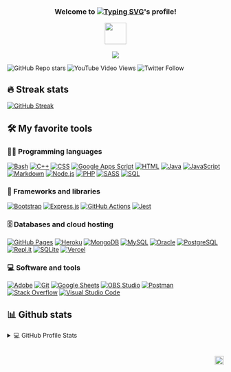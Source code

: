 <h3 align="center">

Welcome to [![Typing SVG](https://readme-typing-svg.herokuapp.com?color=%2336BCF7&center=true&vCenter=true&multiline=true&width=60&height=30&lines=wahid)](https://github.com/awahids)'s profile!

<img src="https://media.giphy.com/media/VgCDAzcKvsR6OM0uWg/giphy.gif" width="50">

</h3>

<p align="center">

<img src="https://readme-typing-svg.herokuapp.com?color=%23C5705D&lines=I%E2%80%99m+a+passionate+Backend+developer;I'm+actively+looking+for+work;Building+fun+experiments+on+entry-level;Always%20learning%20new%20things&font=Fira%20Code&center=true&width=440&height=45&color=f75c7e&vCenter=true&size=22">

</p>  

<p align="center">

<img alt="GitHub Repo stars" src="https://img.shields.io/github/stars/awahids/belajar-ngaji?logoColor=indianred&style=social"> <img alt="YouTube Video Views" src="https://img.shields.io/youtube/views/34haut7pkOk?logoColor=indianred&style=social"> <img alt="Twitter Follow" src="https://img.shields.io/twitter/follow/throwerror404?logoColor=indianred&style=social">

</p>

##  🔥 Streak stats
[![GitHub Streak](http://github-readme-streak-stats.herokuapp.com?user=awahids&theme=calm&date_format=j%20M%5B%20Y%5D&stroke=DD2727)](https://git.io/streak-stats)


##  🛠️ My favorite tools

###  👨‍💻 Programming languages

<p>
<a href="https://github.com/search?q=user%3ADenverCoder1+language%3Abash"><img alt="Bash" src="https://img.shields.io/badge/Bash-121011.svg?logo=gnu-bash&logoColor=white"></a> <a href="https://github.com/search?q=user%3ADenverCoder1+language%3Acpp"><img alt="C++" src="https://custom-icon-badges.herokuapp.com/badge/C++-9C033A.svg?logo=cpp2&logoColor=white"></a> <a href="https://github.com/search?q=user%3ADenverCoder1+language%3Acss"><img alt="CSS" src="https://img.shields.io/badge/CSS-1572B6.svg?logo=css3&logoColor=white"></a> <a href="https://github.com/search?q=user%3ADenverCoder1+language%3Ags"><img alt="Google Apps Script" src="https://custom-icon-badges.herokuapp.com/badge/Google%20Apps%20Script-02569B.svg?logo=color-swatch&logoColor=white"></a> <a href="https://github.com/search?q=user%3ADenverCoder1+language%3Ahtml"><img alt="HTML" src="https://img.shields.io/badge/HTML-E34F26.svg?logo=html5&logoColor=white"></a> <a href="https://github.com/search?q=user%3ADenverCoder1+language%3Ajava"><img alt="Java" src="https://img.shields.io/badge/Java-007396.svg?logo=java&logoColor=white"></a> <a href="https://github.com/search?q=user%3ADenverCoder1+language%3Ajavascript"><img alt="JavaScript" src="https://img.shields.io/badge/JavaScript-F7DF1E.svg?logo=javascript&logoColor=black"></a> <a href="https://github.com/search?q=user%3ADenverCoder1+language%3Amarkdown"><img alt="Markdown" src="https://img.shields.io/badge/Markdown-000000.svg?logo=markdown&logoColor=white"></a> <a href="https://github.com/search?q=user%3ADenverCoder1+language%3Ajavascript"><img alt="Node.js" src="https://img.shields.io/badge/Node.js-43853D.svg?logo=node.js&logoColor=white"></a> <a href="https://github.com/search?q=user%3ADenverCoder1+language%3Aphp"><img alt="PHP" src="https://img.shields.io/badge/PHP-777BB4.svg?logo=php&logoColor=white"></a> <a href="https://github.com/search?q=user%3ADenverCoder1+language%3Asass"><img alt="SASS" src="https://img.shields.io/badge/Sass-hotpink.svg?logo=SASS&logoColor=white"></a> <a href="https://github.com/search?q=user%3ADenverCoder1+language%3Asql"><img alt="SQL" src="https://custom-icon-badges.herokuapp.com/badge/SQL-025E8C.svg?logo=database&logoColor=white"></a>

</p>

###  🧰 Frameworks and libraries

<p>
<a href="#"><img alt="Bootstrap" src="https://img.shields.io/badge/Bootstrap-7952B3.svg?logo=bootstrap&logoColor=white"></a> <a href="#"><img alt="Express.js" src="https://img.shields.io/badge/Express.js-404d59.svg?logo=express&logoColor=white"></a> <a href="#"><img alt="GitHub Actions" src="https://img.shields.io/badge/GitHub%20Actions-2671E5.svg?logo=github%20actions&logoColor=white"></a> <a href="#"><img alt="Jest" src="https://img.shields.io/badge/Jest-C21325.svg?logo=jest&logoColor=white"></a>


</p>

###  🗄️ Databases and cloud hosting

<p>
<a href="#"><img alt="GitHub Pages" src="https://img.shields.io/badge/GitHub%20Pages-327FC7.svg?logo=github&logoColor=white"></a> <a href="#"><img alt="Heroku" src="https://img.shields.io/badge/Heroku-430098.svg?logo=heroku&logoColor=white"></a> <a href="#"><img alt="MongoDB" src ="https://img.shields.io/badge/MongoDB-4ea94b.svg?logo=mongodb&logoColor=white"></a> <a href="#"><img alt="MySQL" src="https://img.shields.io/badge/MySQL-00f.svg?logo=mysql&logoColor=white"></a> <a href="#"><img alt="Oracle" src ="https://img.shields.io/badge/Oracle-F00000.svg?logo=oracle&logoColor=white"></a> <a href="#"><img alt="PostgreSQL" src ="https://img.shields.io/badge/PostgreSQL-316192.svg?logo=postgresql&logoColor=white"></a> <a href="#"><img alt="Repl.it" src="https://img.shields.io/badge/Repl.it-0D101E.svg?logo=Replit&logoColor=white"></a> <a href="#"><img alt="SQLite" src ="https://img.shields.io/badge/SQLite-07405e.svg?logo=sqlite&logoColor=white"></a> <a href="#"><img alt="Vercel" src="https://img.shields.io/badge/Vercel-000000.svg?logo=vercel&logoColor=white"></a>

</p>

###  💻 Software and tools

<p>

<a href="#"><img alt="Adobe" src="https://img.shields.io/badge/Adobe-FF0000.svg?logo=adobe&logoColor=white"></a> <a href="#"><img alt="Git" src="https://img.shields.io/badge/Git-F05033.svg?logo=git&logoColor=white"></a> <a href="#"><img alt="Google Sheets" src="https://img.shields.io/badge/Google%20Sheets-34A853.svg?logo=google%20sheets&logoColor=white"></a> <a href="#"><img alt="OBS Studio" src="https://img.shields.io/badge/-OBS%20Studio-302E31?logo=obs-studio&logoColor=white"></a> <a href="#"><img alt="Postman" src="https://img.shields.io/badge/Postman-FF6C37?logo=postman&logoColor=white"></a> <a href="#"><img alt="Stack Overflow" src="https://img.shields.io/badge/-Stack%20Overflow-FE7A16?logo=stack-overflow&logoColor=white"></a> <a href="#"><img alt="Visual Studio Code" src="https://img.shields.io/badge/Visual%20Studio%20Code-0078d7.svg?logo=visual-studio-code&logoColor=white"></a>

</p>

##  📊 Github stats

<details>

<summary>💻 GitHub Profile Stats</summary>

<br/>

<a href="https://github.com/anuraghazra/github-readme-stats"><img alt="DenverCoder1's Github Stats" src="https://denvercoder1-github-readme-stats.vercel.app/api/?username=awahids&show_icons=true&count_private=true&theme=calm&hide_border=true&bg_color=1F222E&title_color=F85D7F&icon_color=F8D866" height="192px"/></a>
<a href="https://github.com/anuraghazra/github-readme-stats"><img alt="DenverCoder1's Top Languages" src="https://github-readme-stats.vercel.app/api/top-langs/?username=awahids&langs_count=8&layout=compact&theme=calm&hide_border=true&bg_color=1F222E&title_color=F85D7F&icon_color=F8D866&hide=Jupyter%20Notebook" height="192px"/></a>

<br/>

</details>

<br />
<br />

<a href="https://twitter.com/throwerror404">
  <img align="right" alt="Anurag Hazra | Twitter" width="21px" src="https://raw.githubusercontent.com/anuraghazra/anuraghazra/master/assets/twitter.svg" />
</a>
